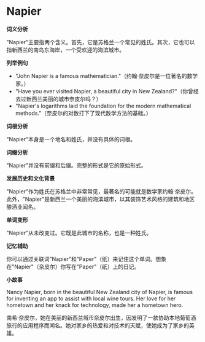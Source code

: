 # Napier

**词义分析**

  

"Napier"主要指两个含义。首先，它是苏格兰一个常见的姓氏。其次，它也可以指新西兰的南岛东海岸，一个受欢迎的海滨城市。

  

**列举例句**

  

*   "John Napier is a famous mathematician."（约翰·奈皮尔是一位著名的数学家。）
*   "Have you ever visited Napier, a beautiful city in New Zealand?"（你曾经去过新西兰美丽的城市奈皮尔吗？）
*   "Napier's logarithms laid the foundation for the modern mathematical methods."（奈皮尔的对数打下了现代数学方法的基础。）

  

**词根分析**

  

"Napier"本身是一个地名和姓氏，并没有具体的词根。

  

**词缀分析**

  

"Napier"并没有前缀和后缀。完整的形式是它的原始形式。

  

**发展历史和文化背景**

  

"Napier"作为姓氏在苏格兰中非常常见，最著名的可能就是数学家约翰·奈皮尔。此外，"Napier"是新西兰一个美丽的海滨城市，以其装饰艺术风格的建筑和地区酿酒业闻名。

  

**单词变形**

  

"Napier"从未改变过。它既是此城市的名称，也是一种姓氏。

  

**记忆辅助**

  

你可以通过关联词"Napier"和"Paper"（纸）来记住这个单词。想象在"Napier"（奈皮尔）你写在"Paper"（纸）上的日记。

  

**小故事**

  

Nancy Napier, born in the beautiful New Zealand city of Napier, is famous for inventing an app to assist with local wine tours. Her love for her hometown and her knack for technology, made her a hometown hero.

  

南希·奈皮尔，她在美丽的新西兰城市奈皮尔出生，因发明了一款协助本地葡萄酒旅行的应用程序而闻名。她对家乡的热爱和对技术的天赋，使她成为了家乡的英雄。
